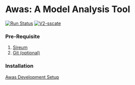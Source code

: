 # Awas: A Model Analysis Tool

[![Run Status](https://api.shippable.com/projects/56ae55061895ca4474730bc7/badge?branch=master)](https://app.shippable.com/github/sireum/v3-awas)
[![V2-sscate](https://jitpack.io/v/sireum/v3-awas.svg)](https://jitpack.io/#sireum/v3-awas)

### Pre-Requisite
  1. [Sireum](http://logika.sireum.org/doc/01-getting-started/index.html)
  2. [Git (optional)](https://git-scm.com/downloads)

### Installation
[Awas Development Setup](http://awas.sireum.org/doc/01-getting-started/index.html)
